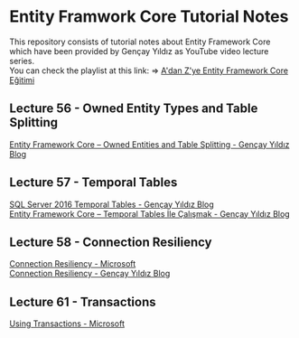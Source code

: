 # Entity Framwork Core Tutorial Notes
<a>This repository consists of tutorial notes about Entity Framework Core which have been provided by Gençay Yıldız as YouTube video lecture series.</a><br/>
You can check the playlist at this link: => <a href="https://www.youtube.com/playlist?list=PLQVXoXFVVtp1o3nq3-IXv42bPaFlzroBE">A'dan Z'ye Entity Framework Core Eğitimi</a>


## Lecture 56 - Owned Entity Types and Table Splitting
<a target="blank" href="https://www.gencayyildiz.com/blog/entity-framework-core-owned-entities-and-table-splitting/">Entity Framework Core – Owned Entities and Table Splitting - Gençay Yıldız Blog</a>

## Lecture 57 - Temporal Tables
<a target="blank" href="https://www.gencayyildiz.com/blog/sql-server-2016-temporal-tables/">SQL Server 2016 Temporal Tables - Gençay Yıldız Blog</a><br>
<a target="blank" href="https://www.gencayyildiz.com/blog/entity-framework-core-temporal-tables-ile-calismak/">Entity Framework Core – Temporal Tables İle Çalışmak - Gençay Yıldız Blog</a>

## Lecture 58 - Connection Resiliency

<a target="blank" href="https://learn.microsoft.com/en-us/ef/core/miscellaneous/connection-resiliency">Connection Resiliency - Microsoft</a><br>
<a target="blank" href="https://www.gencayyildiz.com/blog/entity-framework-core-connection-resiliency/">Connection Resiliency - Gençay Yıldız Blog</a>


## Lecture 61 - Transactions

<a target="blank" href="https://learn.microsoft.com/en-us/ef/core/saving/transactions">Using Transactions - Microsoft</a><br>


